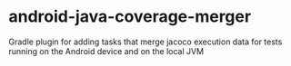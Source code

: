 # android-java-coverage-merger
Gradle plugin for adding tasks that merge jacoco execution data for tests running on the Android device and on the local JVM
